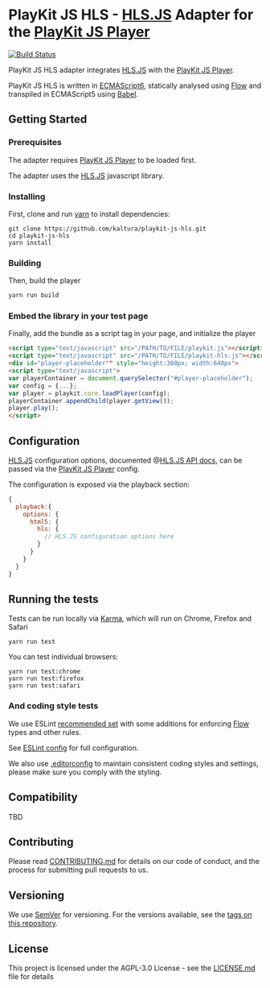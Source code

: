 # PlayKit JS HLS - [HLS.JS] Adapter for the [PlayKit JS Player]

[![Build Status](https://travis-ci.org/kaltura/playkit-js-hls.svg?branch=master)](https://travis-ci.org/kaltura/playkit-js-hls)

PlayKit JS HLS adapter integrates [HLS.JS] with the [PlayKit JS Player].
 
PlayKit JS HLS is written in [ECMAScript6], statically analysed using [Flow] and transpiled in ECMAScript5 using [Babel].

[HLS.JS]: https://github.com/video-dev/hls.js
[HLS.JS API docs]: https://github.com/video-dev/hls.js/blob/master/doc/API.md
[Flow]: https://flow.org/
[ECMAScript6]: https://github.com/ericdouglas/ES6-Learning#articles--tutorials
[Babel]: https://babeljs.io

## Getting Started

### Prerequisites
The adapter requires [PlayKit JS Player] to be loaded first.

The adapter uses the [HLS.JS] javascript library.

[Playkit JS Player]: https://github.com/kaltura/playkit-js

### Installing

First, clone and run [yarn] to install dependencies:

[yarn]: https://yarnpkg.com/lang/en/

```
git clone https://github.com/kaltura/playkit-js-hls.git
cd playkit-js-hls
yarn install
```

### Building

Then, build the player

```javascript
yarn run build
```

### Embed the library in your test page

Finally, add the bundle as a script tag in your page, and initialize the player

```html
<script type="text/javascript" src="/PATH/TO/FILE/playkit.js"></script>
<script type="text/javascript" src="/PATH/TO/FILE/playkit-hls.js"></script>
<div id="player-placeholder"" style="height:360px; width:640px">
<script type="text/javascript">
var playerContainer = document.querySelector("#player-placeholder");
var config = {...};
var player = playkit.core.loadPlayer(config);
playerContainer.appendChild(player.getView());
player.play();
</script>
```

## Configuration

[HLS.JS] configuration options, documented @[HLS.JS API docs], can be passed via the [PlayKit JS Player] config.

The configuration is exposed via the playback section:

```javascript
{
  playback:{
    options: {
      html5: {
        hls: {
          // HLS.JS configuration options here
        }
      }
    }
  }
}
``` 

## Running the tests

Tests can be run locally via [Karma], which will run on Chrome, Firefox and Safari

[Karma]: https://karma-runner.github.io/1.0/index.html
```
yarn run test
```

You can test individual browsers:
```
yarn run test:chrome
yarn run test:firefox
yarn run test:safari
```

### And coding style tests

We use ESLint [recommended set](http://eslint.org/docs/rules/) with some additions for enforcing [Flow] types and other rules.

See [ESLint config](.eslintrc.json) for full configuration.

We also use [.editorconfig](.editorconfig) to maintain consistent coding styles and settings, please make sure you comply with the styling.


## Compatibility

TBD

## Contributing

Please read [CONTRIBUTING.md](https://gist.github.com/PurpleBooth/b24679402957c63ec426) for details on our code of conduct, and the process for submitting pull requests to us.

## Versioning

We use [SemVer](http://semver.org/) for versioning. For the versions available, see the [tags on this repository](https://github.com/kaltura/playkit-js-hls/tags). 

## License

This project is licensed under the AGPL-3.0 License - see the [LICENSE.md](LICENSE.md) file for details
